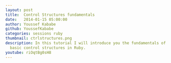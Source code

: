 ```yaml
---
layout: post
title:  Control Structures fundamentals
date:   2014-01-15 05:00:00
author: Youssef Kababe
github: YoussefKababe
categories: sessions ruby
thumbnail: ctrlstructures.png
description: In this tutorial I will introduce you the fundamentals of working with
  basic control structures in Ruby.
youtube: riOqtBg0sH8
---
```

